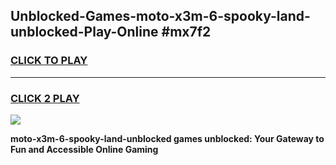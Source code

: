 
## Unblocked-Games-moto-x3m-6-spooky-land-unblocked-Play-Online #mx7f2
<h3>
<a href="https://news.freeplayer.one?title=moto-x3m-6-spooky-land-unblocked&ref=3">CLICK TO PLAY</a></h3>
<hr>

<h3>
<a href="https://news.freeplayer.one?title=moto-x3m-6-spooky-land-unblocked&ref=3">CLICK 2 PLAY</a>
  
</h3>

<a href="https://news.freeplayer.one?title=moto-x3m-6-spooky-land-unblocked&ref=3"><img src="https://clearcache.store/games.png"></a>


**moto-x3m-6-spooky-land-unblocked games unblocked: Your Gateway to Fun and Accessible Online Gaming**
